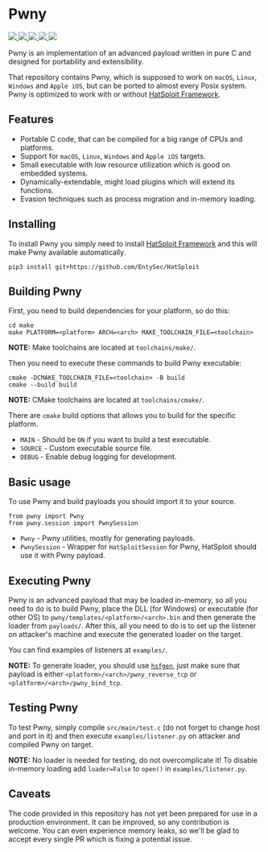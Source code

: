 # Pwny

<p>
    <a href="https://entysec.com">
        <img src="https://img.shields.io/badge/developer-EntySec-blue.svg">
    </a>
    <a href="https://github.com/EntySec/Pwny">
        <img src="https://img.shields.io/badge/language-C-grey.svg">
    </a>
    <a href="https://github.com/EntySec/Pwny/forks">
        <img src="https://img.shields.io/github/forks/EntySec/Pwny?color=green">
    </a>
    <a href="https://github.com/EntySec/Pwny/stargazers">
        <img src="https://img.shields.io/github/stars/EntySec/Pwny?color=yellow">
    </a>
    <a href="https://www.codefactor.io/repository/github/EntySec/Pwny">
        <img src="https://www.codefactor.io/repository/github/EntySec/Pwny/badge">
    </a>
</p>

Pwny is an implementation of an advanced payload written in pure C and designed for portability and extensibility.

That repository contains Pwny, which is supposed to work on `macOS`, `Linux`, `Windows` and `Apple iOS`, but can be ported to almost every Posix system. Pwny is optimized to work with or without [HatSploit Framework](https://github.com/EntySec/HatSploit).

## Features

* Portable C code, that can be compiled for a big range of CPUs and platforms.
* Support for `macOS`, `Linux`, `Windows` and `Apple iOS` targets.
* Small executable with low resource utilization which is good on embedded systems.
* Dynamically-extendable, might load plugins which will extend its functions.
* Evasion techniques such as process migration and in-memory loading.

## Installing

To install Pwny you simply need to install [HatSploit Framework](https://github.com/EntySec/HatSploit) and this will make Pwny available automatically.

```
pip3 install git+https://github.com/EntySec/HatSploit
```

## Building Pwny

First, you need to build dependencies for your platform, so do this:

```shell
cd make
make PLATFORM=<platform> ARCH=<arch> MAKE_TOOLCHAIN_FILE=<toolchain>
```

**NOTE:** Make toolchains are located at `toolchains/make/`.

Then you need to execute these commands to build Pwny executable:

```shell
cmake -DCMAKE_TOOLCHAIN_FILE=<toolchain> -B build
cmake --build build
```

**NOTE:** CMake toolchains are located at `toolchains/cmake/`.

There are `cmake` build options that allows you to build for the specific platform.

* `MAIN` - Should be `ON` if you want to build a test executable.
* `SOURCE` - Custom executable source file.
* `DEBUG` - Enable debug logging for development.

## Basic usage

To use Pwny and build payloads you should import it to your source.

```python3
from pwny import Pwny
from pwny.session import PwnySession
```

* `Pwny` - Pwny utilities, mostly for generating payloads.
* `PwnySession` - Wrapper for `HatSploitSession` for Pwny, HatSploit should use it with Pwny payload.

## Executing Pwny

Pwny is an advanced payload that may be loaded in-memory, so all you need to do is to build Pwny, place the DLL (for Windows) or executable (for other OS) to `pwny/templates/<platform>/<arch>.bin` and then generate the loader from `payloads/`. After this, all you need to do is to set up the listener on attacker's machine and execute the generated loader on the target.

You can find examples of listeners at `examples/`.

**NOTE:** To generate loader, you should use [`hsfgen`](https://docs.hatsploit.com/docs/getting-started/using-hsfgen), just make sure that payload is either `<platform>/<arch>/pwny_reverse_tcp` or `<platform>/<arch>/pwny_bind_tcp`. 

## Testing Pwny

To test Pwny, simply compile `src/main/test.c` (do not forget to change host and port in it) and then execute `examples/listener.py` on attacker and compiled Pwny on target.

**NOTE:** No loader is needed for testing, do not overcomplicate it! To disable in-memory loading add `loader=False` to `open()` in `examples/listener.py`.

## Caveats

The code provided in this repository has not yet been prepared for use in a production environment. It can be improved, so any contribution is welcome. You can even experience memory leaks, so we'll be glad to accept every single PR which is fixing a potential issue.
